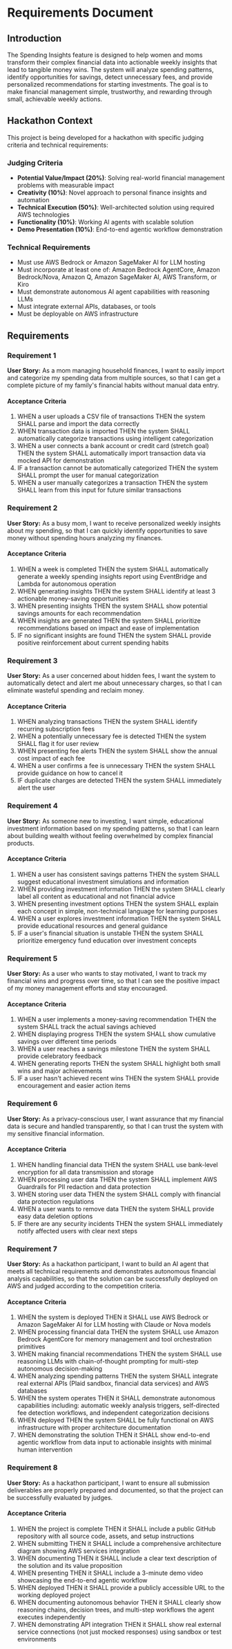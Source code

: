 # Requirements Document

## Introduction

The Spending Insights feature is designed to help women and moms transform their complex financial data into actionable weekly insights that lead to tangible money wins. The system will analyze spending patterns, identify opportunities for savings, detect unnecessary fees, and provide personalized recommendations for starting investments. The goal is to make financial management simple, trustworthy, and rewarding through small, achievable weekly actions.

## Hackathon Context

This project is being developed for a hackathon with specific judging criteria and technical requirements:

### Judging Criteria
- **Potential Value/Impact (20%)**: Solving real-world financial management problems with measurable impact
- **Creativity (10%)**: Novel approach to personal finance insights and automation
- **Technical Execution (50%)**: Well-architected solution using required AWS technologies
- **Functionality (10%)**: Working AI agents with scalable solution
- **Demo Presentation (10%)**: End-to-end agentic workflow demonstration

### Technical Requirements
- Must use AWS Bedrock or Amazon SageMaker AI for LLM hosting
- Must incorporate at least one of: Amazon Bedrock AgentCore, Amazon Bedrock/Nova, Amazon Q, Amazon SageMaker AI, AWS Transform, or Kiro
- Must demonstrate autonomous AI agent capabilities with reasoning LLMs
- Must integrate external APIs, databases, or tools
- Must be deployable on AWS infrastructure

## Requirements

### Requirement 1

**User Story:** As a mom managing household finances, I want to easily import and categorize my spending data from multiple sources, so that I can get a complete picture of my family's financial habits without manual data entry.

#### Acceptance Criteria

1. WHEN a user uploads a CSV file of transactions THEN the system SHALL parse and import the data correctly
2. WHEN transaction data is imported THEN the system SHALL automatically categorize transactions using intelligent categorization
3. WHEN a user connects a bank account or credit card (stretch goal) THEN the system SHALL automatically import transaction data via mocked API for demonstration
4. IF a transaction cannot be automatically categorized THEN the system SHALL prompt the user for manual categorization
5. WHEN a user manually categorizes a transaction THEN the system SHALL learn from this input for future similar transactions

### Requirement 2

**User Story:** As a busy mom, I want to receive personalized weekly insights about my spending, so that I can quickly identify opportunities to save money without spending hours analyzing my finances.

#### Acceptance Criteria

1. WHEN a week is completed THEN the system SHALL automatically generate a weekly spending insights report using EventBridge and Lambda for autonomous operation
2. WHEN generating insights THEN the system SHALL identify at least 3 actionable money-saving opportunities
3. WHEN presenting insights THEN the system SHALL show potential savings amounts for each recommendation
4. WHEN insights are generated THEN the system SHALL prioritize recommendations based on impact and ease of implementation
5. IF no significant insights are found THEN the system SHALL provide positive reinforcement about current spending habits

### Requirement 3

**User Story:** As a user concerned about hidden fees, I want the system to automatically detect and alert me about unnecessary charges, so that I can eliminate wasteful spending and reclaim money.

#### Acceptance Criteria

1. WHEN analyzing transactions THEN the system SHALL identify recurring subscription fees
2. WHEN a potentially unnecessary fee is detected THEN the system SHALL flag it for user review
3. WHEN presenting fee alerts THEN the system SHALL show the annual cost impact of each fee
4. WHEN a user confirms a fee is unnecessary THEN the system SHALL provide guidance on how to cancel it
5. IF duplicate charges are detected THEN the system SHALL immediately alert the user

### Requirement 4

**User Story:** As someone new to investing, I want simple, educational investment information based on my spending patterns, so that I can learn about building wealth without feeling overwhelmed by complex financial products.

#### Acceptance Criteria

1. WHEN a user has consistent savings patterns THEN the system SHALL suggest educational investment simulations and information
2. WHEN providing investment information THEN the system SHALL clearly label all content as educational and not financial advice
3. WHEN presenting investment options THEN the system SHALL explain each concept in simple, non-technical language for learning purposes
4. WHEN a user explores investment information THEN the system SHALL provide educational resources and general guidance
5. IF a user's financial situation is unstable THEN the system SHALL prioritize emergency fund education over investment concepts

### Requirement 5

**User Story:** As a user who wants to stay motivated, I want to track my financial wins and progress over time, so that I can see the positive impact of my money management efforts and stay encouraged.

#### Acceptance Criteria

1. WHEN a user implements a money-saving recommendation THEN the system SHALL track the actual savings achieved
2. WHEN displaying progress THEN the system SHALL show cumulative savings over different time periods
3. WHEN a user reaches a savings milestone THEN the system SHALL provide celebratory feedback
4. WHEN generating reports THEN the system SHALL highlight both small wins and major achievements
5. IF a user hasn't achieved recent wins THEN the system SHALL provide encouragement and easier action items

### Requirement 6

**User Story:** As a privacy-conscious user, I want assurance that my financial data is secure and handled transparently, so that I can trust the system with my sensitive financial information.

#### Acceptance Criteria

1. WHEN handling financial data THEN the system SHALL use bank-level encryption for all data transmission and storage
2. WHEN processing user data THEN the system SHALL implement AWS Guardrails for PII redaction and data protection
3. WHEN storing user data THEN the system SHALL comply with financial data protection regulations
4. WHEN a user wants to remove data THEN the system SHALL provide easy data deletion options
5. IF there are any security incidents THEN the system SHALL immediately notify affected users with clear next steps

### Requirement 7

**User Story:** As a hackathon participant, I want to build an AI agent that meets all technical requirements and demonstrates autonomous financial analysis capabilities, so that the solution can be successfully deployed on AWS and judged according to the competition criteria.

#### Acceptance Criteria

1. WHEN the system is deployed THEN it SHALL use AWS Bedrock or Amazon SageMaker AI for LLM hosting with Claude or Nova models
2. WHEN processing financial data THEN the system SHALL use Amazon Bedrock AgentCore for memory management and tool orchestration primitives
3. WHEN making financial recommendations THEN the system SHALL use reasoning LLMs with chain-of-thought prompting for multi-step autonomous decision-making
4. WHEN analyzing spending patterns THEN the system SHALL integrate real external APIs (Plaid sandbox, financial data services) and AWS databases
5. WHEN the system operates THEN it SHALL demonstrate autonomous capabilities including: automatic weekly analysis triggers, self-directed fee detection workflows, and independent categorization decisions
6. WHEN deployed THEN the system SHALL be fully functional on AWS infrastructure with proper architecture documentation
7. WHEN demonstrating the solution THEN it SHALL show end-to-end agentic workflow from data input to actionable insights with minimal human intervention

### Requirement 8

**User Story:** As a hackathon participant, I want to ensure all submission deliverables are properly prepared and documented, so that the project can be successfully evaluated by judges.

#### Acceptance Criteria

1. WHEN the project is complete THEN it SHALL include a public GitHub repository with all source code, assets, and setup instructions
2. WHEN submitting THEN it SHALL include a comprehensive architecture diagram showing AWS services integration
3. WHEN documenting THEN it SHALL include a clear text description of the solution and its value proposition
4. WHEN presenting THEN it SHALL include a 3-minute demo video showcasing the end-to-end agentic workflow
5. WHEN deployed THEN it SHALL provide a publicly accessible URL to the working deployed project
6. WHEN documenting autonomous behavior THEN it SHALL clearly show reasoning chains, decision trees, and multi-step workflows the agent executes independently
7. WHEN demonstrating API integration THEN it SHALL show real external service connections (not just mocked responses) using sandbox or test environments